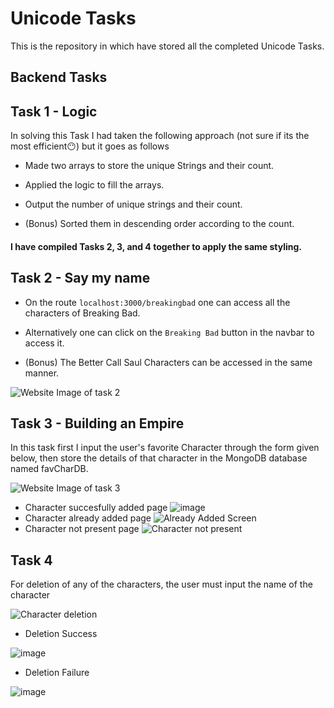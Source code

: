 # Unicode Tasks


This is the repository in which have stored all the completed Unicode Tasks.


## Backend Tasks


## Task 1 - Logic



In solving this Task I had taken the following approach (not sure if its the most efficient😶) but it goes as follows

* Made two arrays to store the unique Strings and their count.

* Applied the logic to fill the arrays.

* Output the number of unique strings and their count.

* (Bonus) Sorted them in descending order according to the count.  

#### I have compiled Tasks 2, 3, and 4 together to apply the same styling.

## Task 2 - Say my name



* On the route ` localhost:3000/breakingbad ` one can access all the characters of Breaking Bad.

* Alternatively one can click on the ` Breaking Bad ` button in the navbar to 
access it.

* (Bonus) The Better Call Saul Characters can be accessed in the same manner.

![Website Image of task 2](https://user-images.githubusercontent.com/42518907/128609210-3c430ab8-7bf3-4f42-985a-fbe066886379.jpg)

## Task 3 - Building an Empire
In this task first I input the user's favorite Character through the form given below, then store the details of that character in the MongoDB database named favCharDB.

![Website Image of task 3](https://user-images.githubusercontent.com/42518907/128609704-3c8d2878-6bde-42cc-9835-5411fbd3121c.jpg)
* Character succesfully added page
![image](https://user-images.githubusercontent.com/42518907/128610283-92c2e54a-18cd-41ea-889f-10a453edb561.png)
* Character already added page
![Already Added Screen](https://user-images.githubusercontent.com/42518907/128610273-2f3a22fa-95cc-4606-b5f8-65bac11d7093.png)
* Character not present page
![Character not present](https://user-images.githubusercontent.com/42518907/128610257-a86afe88-b923-4003-a3a0-2836ad98346e.png)

## Task 4
For deletion of any of the characters, the user must input the name of the character

![Character deletion](https://user-images.githubusercontent.com/42518907/128610539-15008b3b-0e65-4f4e-826a-54a182c04a24.jpg)

* Deletion Success

![image](https://user-images.githubusercontent.com/42518907/128610569-e6b1dd5e-6727-4049-825b-de02e857ab05.png)

* Deletion Failure

![image](https://user-images.githubusercontent.com/42518907/128610589-9aab12f6-9e4b-437a-98c7-e45159b9af56.png)
